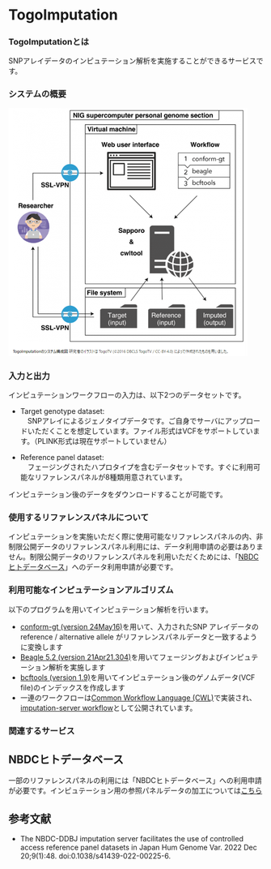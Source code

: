 # TogoImputation
 

### TogoImputationとは

SNPアレイデータのインピュテーション解析を実施することができるサービスです。<br />


### システムの概要

![Fig-1](https://raw.githubusercontent.com/dbcls/website/master/services/images/Togoimputation_fig1_ja.png)


### 入力と出力

インピュテーションワークフローの入力は、以下2つのデータセットです。<br />

* Target genotype dataset: <br />
　SNPアレイによるジェノタイプデータです。ご自身でサーバにアップロードいただくことを想定しています。ファイル形式はVCFをサポートしています。（PLINK形式は現在サポートしていません）

* Reference panel dataset: <br />
　フェージングされたハプロタイプを含むデータセットです。すぐに利用可能なリファレンスパネルが8種類用意されています。

インピュテーション後のデータをダウンロードすることが可能です。


### 使用するリファレンスパネルについて<br />
インピュテーションを実施いただく際に使用可能なリファレンスパネルの内、非制限公開データのリファレンスパネル利用には、データ利用申請の必要はありません。制限公開データのリファレンスパネルを利用いただくためには、「[NBDCヒトデータベース](https://humandbs.dbcls.jp/)」へのデータ利用申請が必要です。

### 利用可能なインピュテーションアルゴリズム<br />
以下のプログラムを用いてインピュテーション解析を行います。
* [conform-gt (version 24May16)](https://faculty.washington.edu/browning/conform-gt.html)を用いて、入力されたSNP アレイデータの reference / alternative allele がリファレンスパネルデータと一致するように変換します
* [Beagle 5.2 (version 21Apr21.304)](https://faculty.washington.edu/browning/beagle/b5_2.html)を用いてフェージングおよびインピュテーション解析を実施します<br />
* [bcftools (version 1.9)](http://samtools.github.io/bcftools/bcftools.html)を用いてインピュテーション後のゲノムデータ(VCF file)のインデックスを作成します<br />
* 一連のワークフローは[Common Workflow Language (CWL)](https://www.commonwl.org/)で実装され、[imputation-server workflow](https://github.com/ddbj/imputation-server-wf)として公開されています。


### 関連するサービス

## NBDCヒトデータベース

一部のリファレンスパネルの利用には「NBDCヒトデータベース」への利用申請が必要です。インピュテーション用の参照パネルデータの加工については[こちら](https://humandbs.dbcls.jp/imputation-reference)


## 参考文献

* The NBDC-DDBJ imputation server facilitates the use of controlled access reference panel datasets in Japan Hum Genome Var. 2022 Dec 20;9(1):48. doi:0.1038/s41439-022-00225-6. 

<!--:-->
